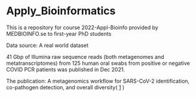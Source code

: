 # Apply_Bioinformatics

This is a repository for course 2022-Appl-Bioinfo provided by MEDBIOINFO.se to first-year PhD students

Data source: A real world dataset

41 Gbp of Illumina raw sequence reads (both metagenomes and metatranscriptomes) from 125 human oral swabs from positive or negative COVID PCR patients was published in Dec 2021. 

The publication: A metagenomics workflow for SARS-CoV-2 identification, co-pathogen detection, and overall diversity( [1] )





[1]: https://www.sciencedirect.com/science/article/pii/S1386653221002924

